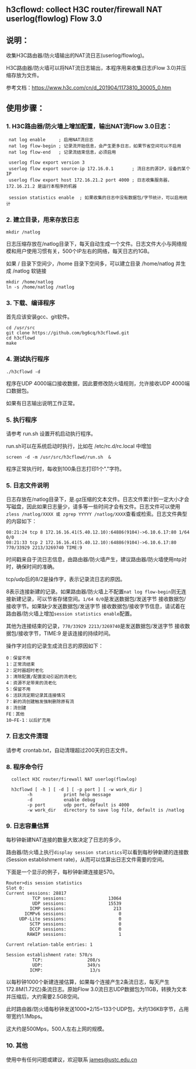 ## h3cflowd: collect H3C router/firewall NAT userlog(flowlog) Flow 3.0

## 说明：

收集H3C路由器/防火墙输出的NAT流日志(userlog/flowlog)。

H3C路由器/防火墙可以将NAT流日志输出，本程序用来收集日志(Flow 3.0)并压缩存放为文件。

参考文档：https://www.h3c.com/cn/d_201904/1173810_30005_0.htm

## 使用步骤：

### 1. H3C路由器/防火墙上增加配置，输出NAT流Flow 3.0日志：
```
 nat log enable     ; 启用NAT流日志
 nat log flow-begin ; 记录流开始信息，会产生更多日志，如果节省空间可以不启用
 nat log flow-end   ; 记录流结束信息，必须启用

 userlog flow export version 3
 userlog flow export source-ip 172.16.0.1       ; 流日志的源IP，设备的某个IP
 userlog flow export host 172.16.21.2 port 4000 ; 日志收集服务器，172.16.21.2 是运行本程序的机器

 session statistics enable  ; 如果收集的日志中没有数据包/字节统计，可以启用统计
```

### 2. 建立目录，用来存放日志
```
mkdir /natlog
```
日志压缩存放在/natlog目录下，每天自动生成一个文件。日志文件大小与网络规模和用户使用习惯有关，500个IP左右的网络，每天日志约1GB。

如果 / 目录下空间少，/home 目录下空间多，可以建立目录 /home/natlog  并生成 /natlog 软链接
```
mkdir /home/natlog
ln -s /home/natlog /natlog
```

### 3. 下载、编译程序

首先应该安装gcc、git软件。
```
cd /usr/src
git clone https://github.com/bg6cq/h3cflowd.git
cd h3cflowd
make
```

### 4. 测试执行程序
```
./h3cflowd -d
```
程序在UDP 4000端口接收数据，因此要修改防火墙规则，允许接收UDP 4000端口数据包。

如果有日志输出说明工作正常。

### 5. 执行程序

请参考 run.sh 设置开机启动执行程序。

run.sh可以在系统启动时执行，比如在 /etc/rc.d/rc.local 中增加
```
screen -d -m /usr/src/h3cflowd/run.sh  &
```

程序正常执行时，每收到100条日志打印1个"."字符。

### 5. 日志文件说明

日志存放在/natlog目录下，是.gz压缩的文本文件。日志文件累计到一定大小才会写磁盘，因此如果日志量少，请多等一些时间才会有文件。日志文件可以使用`zless /natlog/XXXX 或 zgrep YYYYY /natlog/XXXX`查看或检索。日志文件典型的内容如下：

```
08:21:24 tcp 8 172.16.16.41(5.40.12.10):64886(9104)->6.10.6.17:80 1/64 0/0
08:21:33 tcp 2 172.16.16.41(5.40.12.10):64886(9104)->6.10.6.17:80 770/33929 2213/3269740 TIME:9
```

时间戳来自于流日志信息，由路由器/防火墙产生，建议路由器/防火墙使用ntp对时，确保时间的准确。

tcp/udp后的8/2是操作字，表示记录流日志的原因。

8表示连接新建的记录。如果路由器/防火墙上不配置`nat log flow-begin`则无连接新建记录，可以节省存储空间。`1/64 0/0`是发送数据包/发送字节 接收数据包/接收字节。如果缺少发送数据包/发送字节 接收数据包/接收字节信息，请试着在路由器/防火墙上增加`session statistics enable`配置。

其他为连接结束的记录，`770/33929 2213/3269740`是发送数据包/发送字节 接收数据包/接收字节，TIME:9 是该连接的持续时间。

操作字对应的记录生成流日志的原因如下：
```
0：保留不用
1：正常流结束
2：定时器超时老化
3：清除配置/配置变动引起的流老化
4：资源不足带来的流老化
5：保留不用
6：活跃流定期记录其连接情况
7：新的流创建触发强制删除原有流
8：流创建
FE：其他
10~FE-1：以后扩充用
```

### 7. 日志文件清理

请参考 crontab.txt，自动清理超过200天的日志文件。

### 8. 程序命令行
```
  collect H3C router/firewall NAT userlog(flowlog)

  h3cflowd [ -h ] [ -d ] [ -p port ] [ -w work_dir ]
        -h            print help message
        -d            enable debug
        -p port       udp port, default is 4000
        -w work_dir   directory to save log file, default is /natlog
```

### 9. 日志容量估算

每秒钟新建NAT连接的数量大致决定了日志的多少。

路由器/防火墙上执行`display session statistics`可以看到每秒钟新建的连接数(Session establishment rate)，从而可以估算出日志文件需要的空间。

下面是一个显示的例子，每秒钟新建连接是570。
```
Router>dis session statistics
Slot 0:
Current sessions: 28817
          TCP sessions:                13064
          UDP sessions:                15539
         ICMP sessions:                  213
       ICMPv6 sessions:                    0
     UDP-Lite sessions:                    0
         SCTP sessions:                    0
         DCCP sessions:                    0
        RAWIP sessions:                    1

Current relation-table entries: 1

Session establishment rate: 570/s
          TCP:                 208/s
          UDP:                 349/s
         ICMP:                  13/s
```

以每秒钟1000个新建连接估算，如果每个连接产生2条流日志，每天产生172.8M(1.72亿)条流日志。原始Flow 3.0流日志UDP数据包为11GB，转换为文本并压缩后，大约需要2.5GB空间。

此时路由器/防火墙每秒钟发送1000*2/15=133个UDP包，大约136KB字节，占用带宽约1.1Mbps。

这大约是500Mps，500人左右上网的规模。

### 10. 其他

使用中有任何问题或建议，欢迎联系 james@ustc.edu.cn
